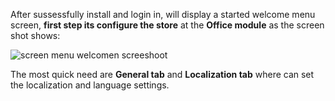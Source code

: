 After sussessfully install and login in, will display a started welcome menu screen, **first step its configure the store** at the **Office module** as the screen shot shows:

![screen menu welcomen screeshoot](https://gitlab.com/webvnz/osposos/raw/master/debianOspos/screenshot-ospos-docs-1-startingmenu.png)

The most quick need are **General tab** and **Localization tab** where can set the localization and language settings.